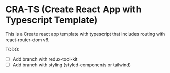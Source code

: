 # CRA-TS (Create React App with Typescript Template)

This is a Create react app template with typescript that includes routing with react-router-dom v6.

TODO:

- [ ] Add branch with redux-tool-kit
- [ ] Add branch with styling (styled-components or tailwind)
